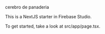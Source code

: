 cerebro de panaderia

This is a NextJS starter in Firebase Studio.

To get started, take a look at src/app/page.tsx.

